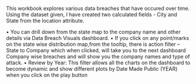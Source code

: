 
This workbook explores various data breaches that have occured over time. Using the dataset given, I have created two calculated fields - City and
State from the location attribute. 

• You can drill down from the state map to the company name and other details via Data Breach Visuals dashboard.
• If you click on any point/marks on the state wise distribution map,from the tooltip, there is action filter – State to Company which when
clicked, will take you to the next dashboard Company wise breaches and will show you the company names and type of attack.
• Review by Year: This filter allows all the charts on the dashboard to become dynamic and show different plots by Date Made Public (YEAR) when you
click on the play button
